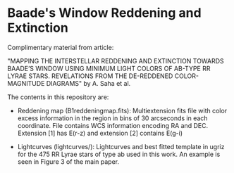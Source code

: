 # Baade's Window Reddening and Extinction
Complimentary material from article: 

"MAPPING THE INTERSTELLAR REDDENING AND EXTINCTION TOWARDS BAADE’S WINDOW USING MINIMUM LIGHT COLORS OF AB-TYPE RR LYRAE STARS. REVELATIONS FROM THE DE-REDDENED COLOR-MAGNITUDE DIAGRAMS" 
by A. Saha et al.

The contents in this repository are:

- Reddening map (B1reddeningmap.fits): Multiextension fits file with color excess information in the region in bins of 30 arcseconds in each coordinate. File contains WCS information encoding RA and DEC. Extension [1] has E(r-z) and extension [2] contains E(g-i)

- Lightcurves (lightcurves/): Lightcurves and best fitted template in ugriz for the 475 RR Lyrae stars of type ab used in this work. An example is seen in Figure 3 of the main paper.

